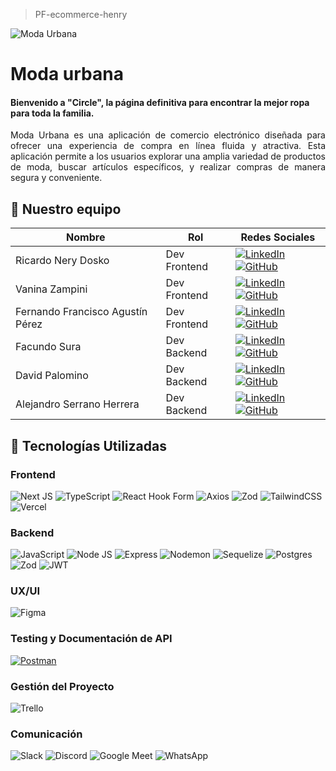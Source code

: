 > PF-ecommerce-henry

![Moda Urbana](https://res.cloudinary.com/dx8jtgdtt/image/upload/v1719278809/eripedcaatfnbn6sdltp.jpg)

# Moda urbana
#### Bienvenido a "Circle", la página definitiva para encontrar la mejor ropa para toda la familia. <br>
<p align="justify"> Moda Urbana es una aplicación de comercio electrónico diseñada para ofrecer una experiencia de compra en línea fluida y atractiva. Esta aplicación permite a los usuarios explorar una amplia variedad de productos de moda, buscar artículos específicos, y realizar compras de manera segura y conveniente.<br>

## 🚀 Nuestro equipo
<div style="text-align: center;">

| Nombre | Rol | Redes Sociales |
| ------ | --- | --------------- |
| Ricardo Nery Dosko | Dev Frontend | [![LinkedIn](https://img.shields.io/badge/linkedin%20-%230077B5.svg?style=for-the-badge&logo=linkedin&logoColor=white)](https://www.linkedin.com/in/ricardo-dosko/) [![GitHub](https://img.shields.io/badge/github-%23121011.svg?style=for-the-badge&logo=github&logoColor=white)](https://github.com/RicardoDosko) |
| Vanina Zampini | Dev Frontend | [![LinkedIn](https://img.shields.io/badge/linkedin%20-%230077B5.svg?style=for-the-badge&logo=linkedin&logoColor=white)](https://www.linkedin.com/in/vanina-zampini-78627a283/) [![GitHub](https://img.shields.io/badge/github-%23121011.svg?style=for-the-badge&logo=github&logoColor=white)](https://github.com/vaninazampini23) |
| Fernando Francisco Agustín Pérez  | Dev Frontend | [![LinkedIn](https://img.shields.io/badge/linkedin%20-%230077B5.svg?style=for-the-badge&logo=linkedin&logoColor=white)](https://www.linkedin.com/in/agusfdez/) [![GitHub](https://img.shields.io/badge/github-%23121011.svg?style=for-the-badge&logo=github&logoColor=white)](https://github.com/SalteFdez) |
| Facundo Sura | Dev Backend | [![LinkedIn](https://img.shields.io/badge/linkedin%20-%230077B5.svg?style=for-the-badge&logo=linkedin&logoColor=white)](https://www.linkedin.com/in/facundo-martin-emiliano-s-974b74253/) [![GitHub](https://img.shields.io/badge/github-%23121011.svg?style=for-the-badge&logo=github&logoColor=white)](https://github.com/Facundo-Sura) |
|David Palomino| Dev Backend | [![LinkedIn](https://img.shields.io/badge/linkedin%20-%230077B5.svg?style=for-the-badge&logo=linkedin&logoColor=white)](https://www.linkedin.com/in/david-palomino-256013295/) [![GitHub](https://img.shields.io/badge/github-%23121011.svg?style=for-the-badge&logo=github&logoColor=white)](https://github.com/DavidPalomino) |
| Alejandro Serrano Herrera | Dev Backend | [![LinkedIn](https://img.shields.io/badge/linkedin%20-%230077B5.svg?style=for-the-badge&logo=linkedin&logoColor=white)](https://www.linkedin.com/in/serranoh93/) [![GitHub](https://img.shields.io/badge/github-%23121011.svg?style=for-the-badge&logo=github&logoColor=white)](https://github.com/SerranoH93) |

</div>


## 🚀 Tecnologías Utilizadas

### Frontend

![Next JS](https://img.shields.io/badge/Next-black?style=for-the-badge&logo=next.js&logoColor=white)
![TypeScript](https://img.shields.io/badge/typescript-%23007ACC.svg?style=for-the-badge&logo=typescript&logoColor=white)
![React Hook Form](https://img.shields.io/badge/react%20hook%20form%20-%20pr?style=for-the-badge&logo=reacthookform&logoColor=%23ffffff&labelColor=%23ea899a&color=%23ea899a)
![Axios](https://img.shields.io/badge/axios%20-%20pr?style=for-the-badge&logo=axios&logoColor=%23ffffff&labelColor=%234c2882&color=%234c2882)
![Zod](https://img.shields.io/badge/zod-%233068b7.svg?style=for-the-badge&logo=zod&logoColor=white)
![TailwindCSS](https://img.shields.io/badge/tailwindcss-%2338B2AC.svg?style=for-the-badge&logo=tailwind-css&logoColor=white)
![Vercel](https://img.shields.io/badge/vercel-%23000000.svg?style=for-the-badge&logo=vercel&logoColor=white)

### Backend
![JavaScript](https://img.shields.io/badge/javascript-%23323330.svg?style=for-the-badge&logo=javascript&logoColor=%23F7DF1E)
![Node JS](https://img.shields.io/badge/Node%20JS-%20pr?style=for-the-badge&logo=nodedotjs&logoColor=%23ffffff&labelColor=%20%2344883e&color=%20%2344883e)
![Express](https://img.shields.io/badge/Express-%20pr?style=for-the-badge&logo=express&logoColor=%23ffffff&labelColor=%20%23000000&color=%20%23000000)
![Nodemon](https://img.shields.io/badge/NODEMON-%23323330.svg?style=for-the-badge&logo=nodemon&logoColor=%BBDEAD)
![Sequelize](https://img.shields.io/badge/Sequelize-52B0E7?style=for-the-badge&logo=Sequelize&logoColor=white)
![Postgres](https://img.shields.io/badge/postgres-%23316192.svg?style=for-the-badge&logo=postgresql&logoColor=white)
![Zod](https://img.shields.io/badge/zod-%233068b7.svg?style=for-the-badge&logo=zod&logoColor=white)
![JWT](https://img.shields.io/badge/JWT-black?style=for-the-badge&logo=JSON%20web%20tokens)

### UX/UI
![Figma](https://img.shields.io/badge/figma%20-%20pr?style=for-the-badge&logo=figma&logoColor=%23ffffff&labelColor=%23F24E1E&color=%23F24E1E)

### Testing y Documentación de API
[![Postman](https://img.shields.io/badge/postman%20-%20pr?style=for-the-badge&logo=postman&logoColor=%23ffffff&labelColor=%23FF6C37&color=%23FF6C37)](https://documenter.getpostman.com/view/36260299/2sA3XPBhJ8)

### Gestión del Proyecto
![Trello](https://img.shields.io/badge/Trello-%23026AA7.svg?style=for-the-badge&logo=Trello&logoColor=white)

### Comunicación
![Slack](https://img.shields.io/badge/Slack%20-%20pr?style=for-the-badge&logo=slack&logoColor=%23ffffff&labelColor=%234A154B&color=%234A154B)
![Discord](https://img.shields.io/badge/Discord%20-%20pr?style=for-the-badge&logo=discord&logoColor=%23ffffff&labelColor=%235865F2&color=%235865F2)
![Google Meet](https://img.shields.io/badge/Google%20meet%20-%20pr?style=for-the-badge&logo=googlemeet&logoColor=%23ffffff&labelColor=%2300897B&color=%2300897B)
![WhatsApp](https://img.shields.io/badge/WhatsApp-25D366?style=for-the-badge&logo=whatsapp&logoColor=white)